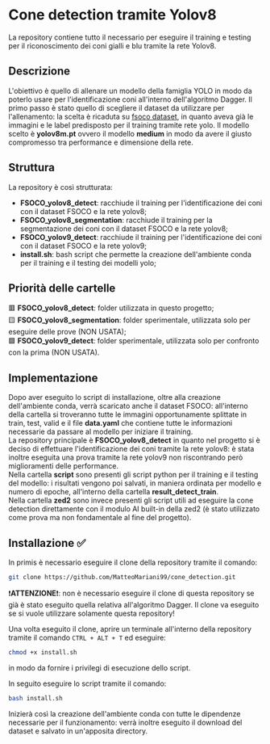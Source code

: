 # Cone detection tramite Yolov8
La repository contiene tutto il necessario per eseguire il training e testing per il riconoscimento dei coni gialli e blu tramite la rete Yolov8.

## Descrizione
L'obiettivo è quello di allenare un modello della famiglia YOLO in modo da poterlo usare per l'identificazione coni all'interno dell'algoritmo Dagger. Il primo passo è stato quello di scegliere il dataset da utilizzare per l'allenamento: la scelta è ricaduta su [fsoco dataset](https://universe.roboflow.com/fmdv/fsoco-kxq3s), in quanto aveva già le immagini e le label predisposto per il training tramite rete yolo. Il modello scelto è **yolov8m.pt** ovvero il modello **medium** in modo da avere il giusto compromesso tra performance e dimensione della rete.


## Struttura 
La repository è così strutturata:
- **FSOCO_yolov8_detect**: racchiude il training per l'identificazione dei coni con il dataset FSOCO e la rete yolov8;
- **FSOCO_yolov8_segmentation**: racchiude il training per la segmentazione dei coni con il dataset FSOCO e la rete yolov8;
- **FSOCO_yolov9_detect**: racchiude il training per l'identificazione dei coni con il dataset FSOCO e la rete yolov9;
- **install.sh**: bash script che permette la creazione dell'ambiente conda per il training e il testing dei modelli yolo;

## Priorità delle cartelle

🟥 **FSOCO_yolov8_detect**: folder utilizzata in questo progetto;\
🟨 **FSOCO_yolov8_segmentation**: folder sperimentale, utilizzata solo per eseguire delle prove (NON USATA);\
🟩 **FSOCO_yolov9_detect**: folder sperimentale, utilizzata solo per confronto con la prima (NON USATA).

## Implementazione
Dopo aver eseguito lo script di installazione, oltre alla creazione dell'ambiente conda, verrà scaricato anche il dataset FSOCO: all'interno della cartella si troveranno tutte le immagini opportunamente splittate in train, test, valid e il file **data.yaml** che contiene tutte le informazioni necessarie da passare al modello per iniziare il training.\
La repository principale è **FSOCO_yolov8_detect** in quanto nel progetto si è deciso di effettuare l'identificazione dei coni tramite la rete yolov8: è stata inoltre eseguita una prova tramite la rete yolov9 non riscontrando però miglioramenti delle performance.\
Nella cartella **script** sono presenti gli script python per il training e il testing del modello: i risultati vengono poi salvati, in maniera ordinata per modello e numero di epoche, all'interno della cartella **result_detect_train**.\
Nella cartella **zed2** sono invece presenti gli script utili ad eseguire la cone detection direttamente con il modulo AI built-in della zed2 (è stato utilizzato come prova ma non fondamentale al fine del progetto).





## Installazione ✅
In primis è necessario eseguire il clone della repository tramite il comando:
```bash
git clone https://github.com/MatteoMariani99/cone_detection.git
```
❗**ATTENZIONE**❗: non è necessario eseguire il clone di questa repository se già è stato eseguito quella relativa all'algoritmo Dagger. Il clone va eseguito se si vuole utilizzare solamente questa repository!

Una volta eseguito il clone, aprire un terminale all'interno della repository tramite il comando `CTRL + ALT + T` ed eseguire:

```bash
chmod +x install.sh
```
in modo da fornire i privilegi di esecuzione dello script.

In seguito eseguire lo script tramite il comando:
```bash
bash install.sh
```
Inizierà così la creazione dell'ambiente conda con tutte le dipendenze necessarie per il funzionamento: verrà inoltre eseguito il download del dataset e salvato in un'apposita directory.
